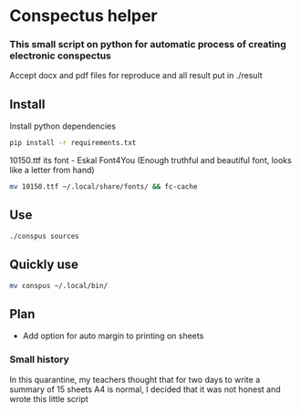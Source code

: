 # Conspectus helper

### This small script on python for automatic process of creating electronic conspectus

Accept docx and pdf files for reproduce and all result put in ./result

## Install

Install python dependencies

```bash
pip install -r requirements.txt
```

10150.ttf its font - Eskal Font4You (Enough truthful and beautiful font, looks like a letter from hand)

```bash
mv 10150.ttf ~/.local/share/fonts/ && fc-cache
```

## Use

```bash
./conspus sources
```

## Quickly use

```bash
mv conspus ~/.local/bin/
```

## Plan

- Add option for auto margin to printing on sheets

### Small history

In this quarantine, my teachers thought that for two days to write a summary of 15 sheets A4 is normal, I decided that it was not honest and wrote this little script
